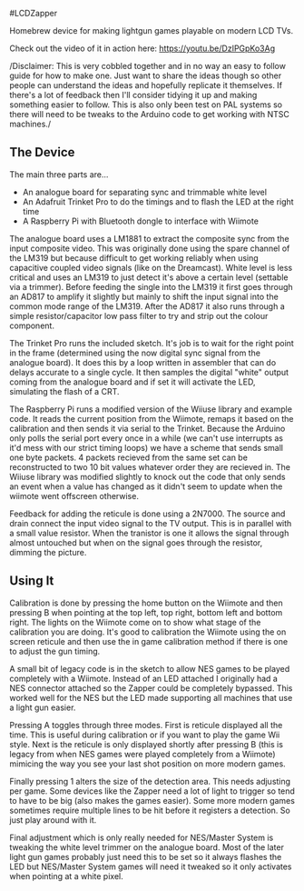 #LCDZapper

Homebrew device for making lightgun games playable on modern LCD TVs.

Check out the video of it in action here:
https://youtu.be/DzIPGpKo3Ag

/Disclaimer: This is very cobbled together and in no way an easy to follow guide for how to make one. Just want to share the ideas though so other people can understand the ideas and hopefully replicate it themselves. If there's a lot of feedback then I'll consider tidying it up and making something easier to follow. This is also only been test on PAL systems so there will need to be tweaks to the Arduino code to get working with NTSC machines./

The Device
----------

The main three parts are...
- An analogue board for separating sync and trimmable white level
- An Adafruit Trinket Pro to do the timings and to flash the LED at the right time
- A Raspberry Pi with Bluetooth dongle to interface with Wiimote

The analogue board uses a LM1881 to extract the composite sync from the input composite video. This was originally done using the spare channel of the LM319 but because difficult to get working reliably when using capacitive coupled video signals (like on the Dreamcast). White level is less critical and uses an LM319 to just detect it's above a certain level (settable via a trimmer). Before feeding the single into the LM319 it first goes through an AD817 to amplify it slightly but mainly to shift the input signal into the common mode range of the LM319. After the AD817 it also runs through a simple resistor/capacitor low pass filter to try and strip out the colour component.

The Trinket Pro runs the included sketch. It's job is to wait for the right point in the frame (determined using the now digital sync signal from the analogue board). It does this by a loop written in assembler that can do delays accurate to a single cycle. It then samples the digital "white" output coming from the analogue board and if set it will activate the LED, simulating the flash of a CRT.

The Raspberry Pi runs a modified version of the Wiiuse library and example code. It reads the current position from the Wiimote, remaps it based on the calibration and then sends it via serial to the Trinket. Because the Arduino only polls the serial port every once in a while (we can't use interrupts as it'd mess with our strict timing loops) we have a scheme that sends small one byte packets. 4 packets recieved from the same set can be reconstructed to two 10 bit values whatever order they are recieved in. The Wiiuse library was modified slightly to knock out the code that only sends an event when a value has changed as it didn't seem to update when the wiimote went offscreen otherwise.

Feedback for adding the reticule is done using a 2N7000. The source and drain connect the input video signal to the TV output. This is in parallel with a small value resistor. When the tranistor is one it allows the signal through almost untouched but when on the signal goes through the resistor, dimming the picture.

Using It
--------

Calibration is done by pressing the home button on the Wiimote and then pressing B when pointing at the top left, top right, bottom left and bottom right. The lights on the Wiimote come on to show what stage of the calibration you are doing. It's good to calibration the Wiimote using the on screen reticule and then use the in game calibration method if there is one to adjust the gun timing.

A small bit of legacy code is in the sketch to allow NES games to be played completely with a Wiimote. Instead of an LED attached I originally had a NES connector attached so the Zapper could be completely bypassed. This worked well for the NES but the LED made supporting all machines that use a light gun easier.

Pressing A toggles through three modes. First is reticule displayed all the time. This is useful during calibration or if you want to play the game Wii style. Next is the reticule is only displayed shortly after pressing B (this is legacy from when NES games were played completely from a Wiimote) mimicing the way you see your last shot position on more modern games.

Finally pressing 1 alters the size of the detection area. This needs adjusting per game. Some devices like the Zapper need a lot of light to trigger so tend to have to be big (also makes the games easier). Some more modern games sometimes require multiple lines to be hit before it registers a detection. So just play around with it.

Final adjustment which is only really needed for NES/Master System is tweaking the white level trimmer on the analogue board. Most of the later light gun games probably just need this to be set so it always flashes the LED but NES/Master System games will need it tweaked so it only activates when pointing at a white pixel.


